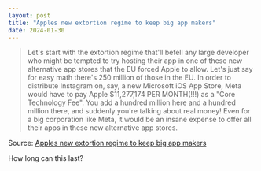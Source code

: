 ```yaml
---
layout: post
title: "Apples new extortion regime to keep big app makers"
date: 2024-01-30
---
```


> Let's start with the extortion regime that'll befell any large developer
who might be tempted to try hosting their app in one of these new
alternative app stores that the EU forced Apple to allow. Let's just say
for easy math there's 250 million of those in the EU. In order to
distribute Instagram on, say, a new Microsoft iOS App Store, Meta would
have to pay Apple $11,277,174 PER MONTH(!!!) as a "Core Technology Fee".
You add a hundred million here and a hundred million there, and suddenly
you're talking about real money! Even for a big corporation like Meta, it
would be an insane expense to offer all their apps in these new alternative
app stores.

Source: [Apples new extortion regime to keep big app makers](
https://world.hey.com/dhh/apple-s-new-extortion-regime-to-keep-big-app-makers-d4d03ea9
)

How long can this last?

